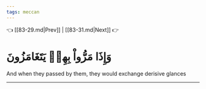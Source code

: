 ```yaml
---
tags: meccan
---
```


👈 [[83-29.md|Prev]] | [[83-31.md|Next]] 👉

# وَإِذَا مَرُّواْ بِهِمۡ يَتَغَامَزُونَ

And when they passed by them, they would exchange derisive glances

---

